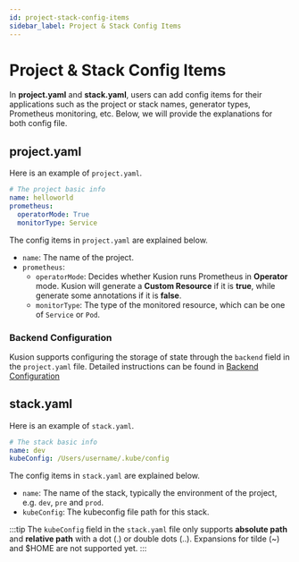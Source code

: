 ```yaml
---
id: project-stack-config-items
sidebar_label: Project & Stack Config Items
---
```

# Project & Stack Config Items

In **project.yaml** and **stack.yaml**, users can add config items for their applications such as the project or stack names, generator types, Prometheus monitoring, etc. Below, we will provide the explanations for both config file. 

## project.yaml

Here is an example of `project.yaml`. 

```yaml
# The project basic info
name: helloworld
prometheus:
  operatorMode: True
  monitorType: Service
```

The config items in `project.yaml` are explained below. 

- `name`: The name of the project. 
- `prometheus`: 
    - `operatorMode`: Decides whether Kusion runs Prometheus in **Operator** mode. Kusion will generate a **Custom Resource** if it is **true**, while generate some annotations if it is **false**. 
    - `monitorType`: The type of the monitored resource, which can be one of `Service` or `Pod`. 

### Backend Configuration

Kusion supports configuring the storage of state through the `backend` field in the `project.yaml` file. Detailed instructions can be found in [Backend Configuration](../cli/backend/backend-configuration.md)

## stack.yaml

Here is an example of `stack.yaml`. 

```yaml
# The stack basic info
name: dev
kubeConfig: /Users/username/.kube/config
```

The config items in `stack.yaml` are explained below. 

- `name`: The name of the stack, typically the environment of the project, e.g. `dev`, `pre` and `prod`. 
- `kubeConfig`: The kubeconfig file path for this stack. 

:::tip
The `kubeConfig` field in the `stack.yaml` file only supports **absolute path** and **relative path** with a dot (.) or double dots (..). Expansions for tilde (~) and $HOME are not supported yet. 
:::
